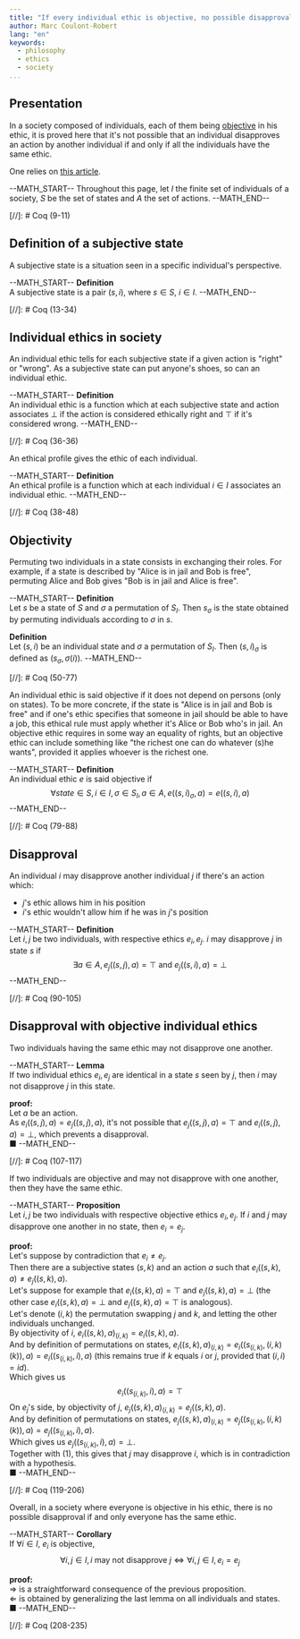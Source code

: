 ```yaml
---
title: "If every individual ethic is objective, no possible disapproval iff everyone has the same ethic"
author: Marc Coulont-Robert
lang: "en"
keywords:
  - philosophy
  - ethics
  - society
...
```



## Presentation

In a society composed of individuals, each of them being [objective](https://en.wikipedia.org/wiki/Subjectivity_and_objectivity_(philosophy)) in his ethic, it is proved here that it's not possible that an individual disapproves an action by another individual if and only if all the individuals have the same ethic.

One relies on [this article](https://leibnizproject.com/Articles/ethics_first_steps.html).

--MATH_START--
Throughout this page, let $I$ the finite set of individuals of a society, $S$ be the set of states and $A$ the set of actions.
--MATH_END--

[//]: # Coq (9-11)


## Definition of a subjective state

A subjective state is a situation seen in a specific individual's perspective.

--MATH_START--
$\mathbf{Definition}$\
A subjective state is a pair $(s, i)$, where $s \in S$, $i \in I$.
--MATH_END--

[//]: # Coq (13-34)


## Individual ethics in society

An individual ethic tells for each subjective state if a given action is "right" or "wrong". As a subjective state can put anyone's shoes, so can an individual ethic.

--MATH_START--
$\mathbf{Definition}$\
An individual ethic is a function which at each subjective state and action associates $⊥$ if the action is considered ethically right and $⊤$ if it's considered wrong.
--MATH_END--

[//]: # Coq (36-36)

An ethical profile gives the ethic of each individual.

--MATH_START--
$\mathbf{Definition}$\
An ethical profile is a function which at each individual $i \in I$ associates an individual ethic.
--MATH_END--

[//]: # Coq (38-48)


## Objectivity

Permuting two individuals in a state consists in exchanging their roles. For example, if a state is described by "Alice is in jail and Bob is free", permuting Alice and Bob gives "Bob is in jail and Alice is free".

--MATH_START--
$\mathbf{Definition}$\
Let $s$ be a state of $S$ and $\sigma$ a permutation of $S_I$.
Then $s_\sigma$ is the state obtained by permuting individuals according to $\sigma$ in $s$.

$\mathbf{Definition}$\
Let $(s, i)$ be an individual state and $\sigma$ a permutation of $S_I$.
Then $(s, i)_\sigma$ is defined as $(s_\sigma, \sigma (i))$.
--MATH_END--

[//]: # Coq (50-77)

An individual ethic is said objective if it does not depend on persons (only on states). To be more concrete, if the state is "Alice is in jail and Bob is free" and if one's ethic specifies that someone in jail should be able to have a job, this ethical rule must apply whether it's Alice or Bob who's in jail. An objective ethic requires in some way an equality of rights, but an objective ethic can include something like "the richest one can do whatever (s)he wants", provided it applies whoever is the richest one.

--MATH_START--
$\mathbf{Definition}$\
An individual ethic $e$ is said objective if
$$\forall state \in S, i \in I, \sigma \in S_I, a \in A, e((s, i)_\sigma, a) = e((s, i), a)$$
--MATH_END--

[//]: # Coq (79-88)


## Disapproval

An individual $i$ may disapprove another individual $j$ if there's an action which:
- $j$'s ethic allows him in his position
- $i$'s ethic wouldn't allow him if he was in $j$'s position

--MATH_START--
$\mathbf{Definition}$\
Let $i, j$ be two individuals, with respective ethics $e_i, e_j$.
$i$ may disapprove $j$ in state $s$ if
$$\exists a \in A, e_j((s, j), a) = ⊤ \text{ and } e_j((s, i), a) = ⊥$$
--MATH_END--

[//]: # Coq (90-105)


## Disapproval with objective individual ethics

Two individuals having the same ethic may not disapprove one another.

--MATH_START--
$\mathbf{Lemma}$\
If two individual ethics $e_i, e_j$ are identical in a state $s$ seen by $j$, then $i$ may not disapprove $j$ in this state.

$\mathbf{proof:}$\
Let $a$ be an action. \
As $e_i((s, j), a) = e_j((s, j), a)$, it's not possible that $e_j((s, j), a) = ⊤$ and $e_i((s, j), a) = ⊥$, which prevents a disapproval. \
■
--MATH_END--

[//]: # Coq (107-117)

If two individuals are objective and may not disapprove with one another, then they have the same ethic.

--MATH_START--
$\mathbf{Proposition}$\
Let $i, j$ be two individuals with respective objective ethics $e_i, e_j$.
If $i$ and $j$ may disapprove one another in no state, then $e_i = e_j$.

$\mathbf{proof:}$\
Let's suppose by contradiction that $e_i \neq e_j$. \
Then there are a subjective states $(s, k)$ and an action $a$ such that $e_i((s, k), a) \neq e_j((s, k), a)$. \
Let's suppose for example that $e_i((s, k), a) = ⊤$ and $e_j((s, k), a) = ⊥$ (the other case $e_i((s, k), a) = ⊥$ and $e_j((s, k), a) = ⊤$ is analogous). \
Let's denote $(i, k)$ the permutation swapping $j$ and $k$, and letting the other individuals unchanged. \
By objectivity of $i$, $e_i((s, k), a)_{(i, k)} = e_i((s, k), a)$. \
And by definition of permutations on states, $e_i((s, k), a)_{(i, k)} = e_i((s_{(i, k)}, (i, k)(k)), a) = e_i((s_{(i, k)}, i), a)$ (this remains true if $k$ equals $i$ or $j$, provided that $(i,i) = id$). \
Which gives us 
$$\begin{equation}
  \tag{1}
  e_i((s_{(i, k)}, i), a) = ⊤
\end{equation}$$
On $e_j$'s side, by objectivity of $j$, $e_j((s, k), a)_{(i, k)} = e_j((s, k), a)$. \
And by definition of permutations on states, $e_j((s, k), a)_{(i, k)} = e_j((s_{(i, k)}, (i, k)(k)), a) = e_j((s_{(i, k)}, i), a)$. \
Which gives us $e_j((s_{(i, k)}, i), a) = ⊥$. \
Together with $(1)$, this gives that $j$ may disapprove $i$, which is in contradiction with a hypothesis. \
■
--MATH_END--

[//]: # Coq (119-206)

Overall, in a society where everyone is objective in his ethic, there is no possible disapproval if and only everyone has the same ethic.

--MATH_START--
$\mathbf{Corollary}$\
If $\forall i \in I,$ $e_i$ is objective,
$$\forall i,j \in I, i \text{ may not disapprove } j \iff \forall i,j \in I, e_i = e_j$$

$\mathbf{proof:}$\
$\Rightarrow$ is a straightforward consequence of the previous proposition. \
$\Leftarrow$ is obtained by generalizing the last lemma on all individuals and states. \
■
--MATH_END--

[//]: # Coq (208-235)
